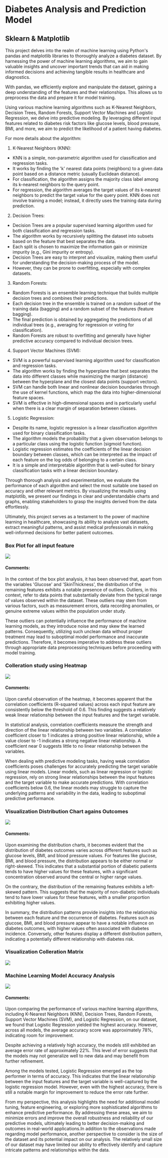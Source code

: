 # Diabetes Analysis and Prediction Model

## Sklearn & Matplotlib

This project delves into the realm of machine learning using Python's pandas and matplotlib libraries to thoroughly analyze a diabetes dataset. By harnessing the power of machine learning algorithms, we aim to gain valuable insights and uncover important trends that can aid in making informed decisions and achieving tangible results in healthcare and diagnostics.

With pandas, we efficiently explore and manipulate the dataset, gaining a deep understanding of the features and their relationships. This allows us to preprocess the data and prepare it for model training.

Using various machine learning algorithms such as K-Nearest Neighbors, Decision Trees, Random Forests, Support Vector Machines and Logistic Regression, we delve into predictive modeling. By leveraging different input features related to diabetes risk factors like glucose levels, blood pressure, BMI, and more, we aim to predict the likelihood of a patient having diabetes.

For more details about the algorithm:

1) K-Nearest Neighbors (KNN):
- KNN is a simple, non-parametric algorithm used for classification and regression tasks.
- It works by finding the 'k' nearest data points (neighbors) to a given data point based on a distance metric (usually Euclidean distance).
- For classification, the algorithm assigns the majority class label among its k-nearest neighbors to the query point.
- For regression, the algorithm averages the target values of its k-nearest neighbors to predict the target value for the query point.
KNN does not involve training a model; instead, it directly uses the training data during prediction.

2) Decision Trees:
- Decision Trees are a popular supervised learning algorithm used for both classification and regression tasks.
- The algorithm works by recursively splitting the dataset into subsets based on the feature that best separates the data.
- Each split is chosen to maximize the information gain or minimize impurity (e.g., Gini impurity or entropy).
- Decision Trees are easy to interpret and visualize, making them useful for understanding the decision-making process of the model.
- However, they can be prone to overfitting, especially with complex datasets.

3) Random Forests:
- Random Forests is an ensemble learning technique that builds multiple decision trees and combines their predictions.
- Each decision tree in the ensemble is trained on a random subset of the training data (bagging) and a random subset of the features (feature bagging).
- The final prediction is obtained by aggregating the predictions of all individual trees (e.g., averaging for regression or voting for classification).
- Random Forests are robust to overfitting and generally have higher predictive accuracy compared to individual decision trees.

4) Support Vector Machines (SVM):
- SVM is a powerful supervised learning algorithm used for classification and regression tasks.
- The algorithm works by finding the hyperplane that best separates the data into different classes while maximizing the margin (distance) between the hyperplane and the closest data points (support vectors).
- SVM can handle both linear and nonlinear decision boundaries through the use of kernel functions, which map the data into higher-dimensional feature spaces.
- SVM is effective in high-dimensional spaces and is particularly useful when there is a clear margin of separation between classes.

5) Logistic Regression:
- Despite its name, logistic regression is a linear classification algorithm used for binary classification tasks.
- The algorithm models the probability that a given observation belongs to a particular class using the logistic function (sigmoid function).
- Logistic regression estimates the coefficients of the linear decision boundary between classes, which can be interpreted as the impact of each feature on the log odds of belonging to a certain class.
- It is a simple and interpretable algorithm that is well-suited for binary classification tasks with a linear decision boundary.
  
Through thorough analysis and experimentation, we evaluate the performance of each algorithm and select the most suitable one based on accuracy and other relevant metrics. By visualizing the results using matplotlib, we present our findings in clear and understandable charts and graphs, enabling stakeholders to grasp the insights derived from the data effortlessly.

Ultimately, this project serves as a testament to the power of machine learning in healthcare, showcasing its ability to analyze vast datasets, extract meaningful patterns, and assist medical professionals in making well-informed decisions for better patient outcomes.

### Box Plot for all input feature
<img src="https://github.com/Roey0204/Diabetes-Analysis-and-Prediction-Model/blob/main/Result/boxplot.png">

#### Comments: 
In the context of the box plot analysis, it has been observed that, apart from the variables 'Glucose' and 'SkinThickness', the distribution of the remaining features exhibits a notable presence of outliers. Outliers, in this context, refer to data points that substantially deviate from the typical range of values observed within the dataset. These outliers may stem from various factors, such as measurement errors, data recording anomalies, or genuine extreme values within the population under study.

These outliers can potentially influence the performance of machine learning models, as they introduce noise and may skew the learned patterns. Consequently, utilizing such unclean data without proper treatment may lead to suboptimal model performance and inaccurate predictions. Therefore, it becomes imperative to address these outliers through appropriate data preprocessing techniques before proceeding with model training.

### Colleration study using Heatmap
<img src="https://github.com/Roey0204/Diabetes-Analysis-and-Prediction-Model/blob/main/Result/heatmap.png">

#### Comments: 
Upon careful observation of the heatmap, it becomes apparent that the correlation coefficients (R-squared values) across each input feature are consistently below the threshold of 0.6. This finding suggests a relatively weak linear relationship between the input features and the target variable.

In statistical analysis, correlation coefficients measure the strength and direction of the linear relationship between two variables. A correlation coefficient closer to 1 indicates a strong positive linear relationship, while a value closer to -1 indicates a strong negative linear relationship. A coefficient near 0 suggests little to no linear relationship between the variables.

When dealing with predictive modeling tasks, having weak correlation coefficients poses challenges for accurately predicting the target variable using linear models. Linear models, such as linear regression or logistic regression, rely on strong linear relationships between the input features and the target variable to make accurate predictions. With correlation coefficients below 0.6, the linear models may struggle to capture the underlying patterns and variability in the data, leading to suboptimal predictive performance.

### Visualization Distribution Chart agains Outcomes
<img src="https://github.com/Roey0204/Diabetes-Analysis-and-Prediction-Model/blob/main/Result/distribution.png">

#### Comments: 
Upon examining the distribution charts, it becomes evident that the distribution of diabetes outcomes varies across different features such as glucose levels, BMI, and blood pressure values. For features like glucose, BMI, and blood pressure, the distribution appears to be either normal or right-skewed. This indicates that a substantial portion of diabetic patients tends to have higher values for these features, with a significant concentration observed around the central or higher range values.

On the contrary, the distribution of the remaining features exhibits a left-skewed pattern. This suggests that the majority of non-diabetic individuals tend to have lower values for these features, with a smaller proportion exhibiting higher values.

In summary, the distribution patterns provide insights into the relationship between each feature and the occurrence of diabetes. Features such as glucose, BMI, and blood pressure appear to have a notable influence on diabetes outcomes, with higher values often associated with diabetes incidence. Conversely, other features display a different distribution pattern, indicating a potentially different relationship with diabetes risk.

### Visualization Colleration Matrix
<img src="https://github.com/Roey0204/Diabetes-Analysis-and-Prediction-Model/blob/main/Result/pairplot.png">

### Machine Learning Model Accuracy Analysis
<img src="https://github.com/Roey0204/Diabetes-Analysis-and-Prediction-Model/blob/main/Result/Model%20accuracy%20result.png">

#### Comments: 
Upon comparing the performance of various machine learning algorithms, including K-Nearest Neighbors (KNN), Decision Trees, Random Forests, Support Vector Machines (SVM), and Logistic Regression, on our dataset, we found that Logistic Regression yielded the highest accuracy. However, across all models, the average accuracy score was approximately 78%, indicating room for improvement.

Despite achieving a relatively high accuracy, the models still exhibited an average error rate of approximately 22%. This level of error suggests that the models may not generalize well to new data and may benefit from further refinement.

Among the models tested, Logistic Regression emerged as the top performer in terms of accuracy. This indicates that the linear relationship between the input features and the target variable is well-captured by the logistic regression model. However, even with the highest accuracy, there is still a notable margin for improvement to reduce the error rate further.

From my perspective, this analysis highlights the need for additional model tuning, feature engineering, or exploring more sophisticated algorithms to enhance predictive performance. By addressing these areas, we aim to minimize errors and improve the overall robustness and reliability of our predictive models, ultimately leading to better decision-making and outcomes in real-world applications.In addition to the observations made regarding model performance, another perspective to consider is the size of the dataset and its potential impact on our analysis. The relatively small size of our dataset may have limited our ability to effectively identify and capture intricate patterns and relationships within the data.
